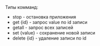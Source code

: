 Типы комманд:
- stop - остановка приложения
- get {id} - запрос value по id записи
- getall - запрос всех записей
- set {value} - сохранение новой записи
- delete {id} - удаление записи по id
